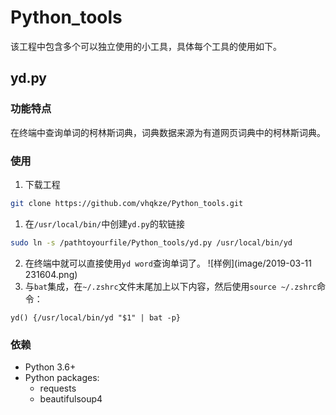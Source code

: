 # Python_tools
该工程中包含多个可以独立使用的小工具，具体每个工具的使用如下。
## yd.py
### 功能特点
在终端中查询单词的柯林斯词典，词典数据来源为有道网页词典中的柯林斯词典。
### 使用
1. 下载工程
```sh
git clone https://github.com/vhqkze/Python_tools.git
```
1. 在`/usr/local/bin/`中创建`yd.py`的软链接
```bash
sudo ln -s /pathtoyourfile/Python_tools/yd.py /usr/local/bin/yd
```
2. 在终端中就可以直接使用`yd word`查询单词了。
![样例](image/2019-03-11 231604.png)
3. 与`bat`集成，在`~/.zshrc`文件末尾加上以下内容，然后使用`source ~/.zshrc`命令：
```
yd() {/usr/local/bin/yd "$1" | bat -p}
```
### 依赖
- Python 3.6+
- Python packages:
    - requests
    - beautifulsoup4
